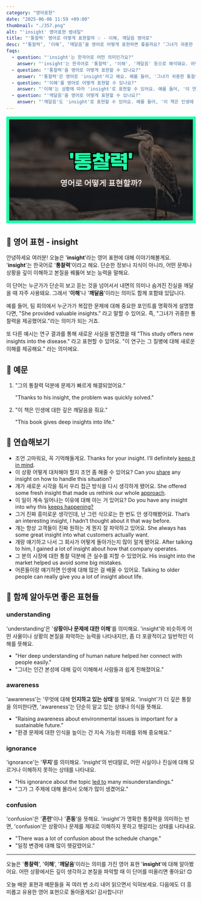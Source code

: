 ```yaml
---
category: "영어표현"
date: "2025-06-06 11:59 +09:00"
thumbnail: "./357.png"
alt: "'insight' 영어표현 썸네일"
title: "'통찰력' 영어로 어떻게 표현할까 💡 - 이해, 깨달음 영어로"
desc: "‘통찰력’, ‘이해’, ‘깨달음’을 영어로 어떻게 표현하면 좋을까요? ‘그녀가 귀중한 통찰력을 제공했어요.’, ‘이 책은 인생에 대한 깊은 깨달음을 줘요.’ 등을 영어로 표현하는 법을 배워봅시다. 다양한 예문을 통해서 연습하고 본인의 표현으로 만들어 보세요."
faqs:
  - question: "'insight'는 한국어로 어떤 의미인가요?"
    answer: "'insight'는 한국어로 '통찰력', '이해', '깨달음' 등으로 해석돼요. 어떤 문제나 상황을 깊이 이해하고 본질을 꿰뚫어 보는 능력을 뜻해요."
  - question: "'통찰력'을 영어로 어떻게 표현할 수 있나요?"
    answer: "'통찰력'은 영어로 'insight'라고 해요. 예를 들어, '그녀가 귀중한 통찰력을 제공했어요.'는 'She provided valuable insights.'로 표현할 수 있어요."
  - question: "'이해'를 영어로 어떻게 표현할 수 있나요?"
    answer: "'이해'는 상황에 따라 'insight'로 표현할 수 있어요. 예를 들어, '이 연구는 그 질병에 대해 새로운 이해를 제공해요.'는 'This study offers new insights into the disease.'라고 할 수 있어요."
  - question: "'깨달음'을 영어로 어떻게 표현할 수 있나요?"
    answer: "'깨달음'도 'insight'로 표현할 수 있어요. 예를 들어, '이 책은 인생에 대한 깊은 깨달음을 줘요.'는 'This book gives deep insights into life.'라고 말할 수 있어요."
---
```


!['insight' 영어표현](./357.png)

## 🌟 영어 표현 - insight

안녕하세요 여러분! 오늘은 '**insight**'라는 영어 표현에 대해 이야기해볼게요. '**insight**'는 한국어로 '**통찰력**'이라고 해요. 단순한 정보나 지식이 아니라, 어떤 문제나 상황을 깊이 이해하고 본질을 꿰뚫어 보는 능력을 말해요.

이 단어는 누군가가 단순히 보고 듣는 것을 넘어서서 내면의 의미나 숨겨진 진실을 깨달을 때 자주 사용돼요. 그래서 '**이해**'나 '**깨달음**'이라는 의미도 함께 포함돼 있답니다.

예를 들어, 팀 회의에서 누군가가 복잡한 문제에 대해 중요한 포인트를 명확하게 설명했다면, "She provided valuable insights." 라고 말할 수 있어요. 즉, "그녀가 귀중한 통찰력을 제공했어요."라는 의미가 되는 거죠.

또 다른 예시는 연구 결과를 통해 새로운 사실을 발견했을 때 "This study offers new insights into the disease." 라고 표현할 수 있어요. "이 연구는 그 질병에 대해 새로운 이해를 제공해요." 라는 의미에요.

## 📖 예문

1. "그의 통찰력 덕분에 문제가 빠르게 해결되었어요."

   "Thanks to his insight, the problem was quickly solved."

2. "이 책은 인생에 대한 깊은 깨달음을 줘요."

   "This book gives deep insights into life."

## 💬 연습해보기

<ul data-interactive-list>
  <li data-interactive-item>
    <span data-toggler>조언 고마워요, 꼭 기억해둘게요.</span>
    <span data-answer>Thanks for your insight. I’ll definitely <a href="/blog/in-english/222.keep-in-mind/">keep it in mind</a>.</span>
  </li>
  <li data-interactive-item>
    <span data-toggler>이 상황 어떻게 대처해야 할지 조언 좀 해줄 수 있어요?</span>
    <span data-answer>Can you <a href="/blog/in-english/248.share/">share</a> any insight on how to handle this situation?</span>
  </li>
  <li data-interactive-item>
    <span data-toggler>걔가 새로운 시각을 줘서 우리 접근 방식을 다시 생각하게 됐어요.</span>
    <span data-answer>She offered some fresh insight that made us rethink our whole <a href="/blog/in-english/267.approach/">approach</a>.</span>
  </li>
  <li data-interactive-item>
    <span data-toggler>이 일이 계속 일어나는 이유에 대해 아는 거 있어요?</span>
    <span data-answer>Do you have any insight into why this <a href="/blog/in-english/291.keep-ing/">keeps happening?</a></span>
  </li>
  <li data-interactive-item>
    <span data-toggler>그거 진짜 흥미로운 생각인데, 난 그런 식으로는 한 번도 안 생각해봤어요.</span>
    <span data-answer>That’s an interesting insight, I hadn’t thought about it that way before.</span>
  </li>
  <li data-interactive-item>
    <span data-toggler>걔는 항상 고객들이 진짜 원하는 게 뭔지 잘 파악하고 있어요.</span>
    <span data-answer>She always has some great insight into what customers actually want.</span>
  </li>
  <li data-interactive-item>
    <span data-toggler>걔랑 얘기하고 나서 그 회사가 어떻게 돌아가는지 많이 알게 됐어요.</span>
    <span data-answer>After talking to him, I gained a lot of insight about how that company operates.</span>
  </li>
  <li data-interactive-item>
    <span data-toggler>그 분의 시장에 대한 통찰 덕분에 큰 실수를 피할 수 있었어요.</span>
    <span data-answer>His insight into the market helped us avoid some big mistakes.</span>
  </li>
  <li data-interactive-item>
    <span data-toggler>어른들이랑 얘기하면 인생에 대해 많은 걸 배울 수 있어요.</span>
    <span data-answer>Talking to older people can really give you a lot of insight about life.</span>
  </li>
</ul>

## 🤝 함께 알아두면 좋은 표현들

### understanding

'understanding'은 '**상황이나 문제에 대한 이해**'를 의미해요. 'insight'와 비슷하게 어떤 사물이나 상황의 본질을 파악하는 능력을 나타내지만, 좀 더 포괄적이고 일반적인 이해를 뜻해요.

- "Her deep understanding of human nature helped her connect with people easily."
- "그녀는 인간 본성에 대해 깊이 이해해서 사람들과 쉽게 친해졌어요."

### awareness

'awareness'는 '무엇에 대해 **인지하고 있는 상태**'를 말해요. 'insight'가 더 깊은 통찰을 의미한다면, 'awareness'는 단순히 알고 있는 상태나 의식을 뜻해요.

- "Raising awareness about environmental issues is important for a sustainable future."
- "환경 문제에 대한 인식을 높이는 건 지속 가능한 미래를 위해 중요해요."

### ignorance

'ignorance'는 '**무지**'를 의미해요. 'insight'의 반대말로, 어떤 사실이나 진실에 대해 모르거나 이해하지 못하는 상태를 나타내요.

- "His ignorance about the topic [led to](/blog/vocab-1/004.lead-to/) many misunderstandings."
- "그가 그 주제에 대해 몰라서 오해가 많이 생겼어요."

### confusion

'confusion'은 '**혼란**'이나 '**혼동**'을 뜻해요. 'insight'가 명확한 통찰력을 의미하는 반면, 'confusion'은 상황이나 문제를 제대로 이해하지 못하고 헷갈리는 상태를 나타내요.

- "There was a lot of confusion about the schedule change."
- "일정 변경에 대해 많이 헷갈렸어요."

---

오늘은 '**통찰력**', '**이해**', '**깨달음**'이라는 의미를 가진 영어 표현 '**insight**'에 대해 알아봤어요. 어떤 상황에서든 깊이 생각하고 본질을 파악할 때 이 단어를 떠올리면 좋아요! 😊

오늘 배운 표현과 예문들을 꼭 여러 번 소리 내어 읽으면서 익혀보세요. 다음에도 더 흥미롭고 유용한 영어 표현으로 돌아올게요! 감사합니다!
